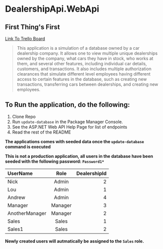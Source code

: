 # DealershipApi.WebApi
## First Thing's First
[Link To Trello Board](https://trello.com/b/dl7IIET1/dealershipapi
)
>This application is a simulation of a database owned by a car dealership company. It allows one to view multiple unique dealerships owned by the company, what cars they have in stock, who works at them, and several other features, including individual car details, customers, and transactions. It also includes multiple authorization clearances that simulate different level employees having different access to certain features in the database, such as creating new transactions, transferring cars between dealerships, and creating new employees.

## To Run the application, do the following:
1. Clone Repo 
2. Run `update-database` in the Package Manager Console.
3. See the ASP.NET Web API Help Page for list of endpoints
4. Read the rest of the README

**The applications comes with seeded data once the `update-database` command is executed**

**This is not a production application, all users in the database have been seeded with the following password: `Password1*`**

| UserName | Role | DealershipId |
|:---      | :---:|  ---:        |
|Nick      | Admin| 2            |
|Lou    | Admin| 1         |
|Andrew| Admin| 4           |
|Manager|Manager|3 |
|AnotherManager|Manager| 2|
Sales|Sales|1|       |
Sales1|Sales|2|     |

****Newly created users will autmatically be assigned to the `Sales` role.****
